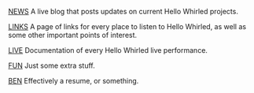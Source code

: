 [NEWS](/news) A live blog that posts updates on current Hello Whirled projects.

[LINKS](/links) A page of links for every place to listen to Hello Whirled, as well as some other important points of interest.

[LIVE](/live) Documentation of every Hello Whirled live performance.

[FUN](/fun) Just some extra stuff.

[BEN](/ben) Effectively a resume, or something.
